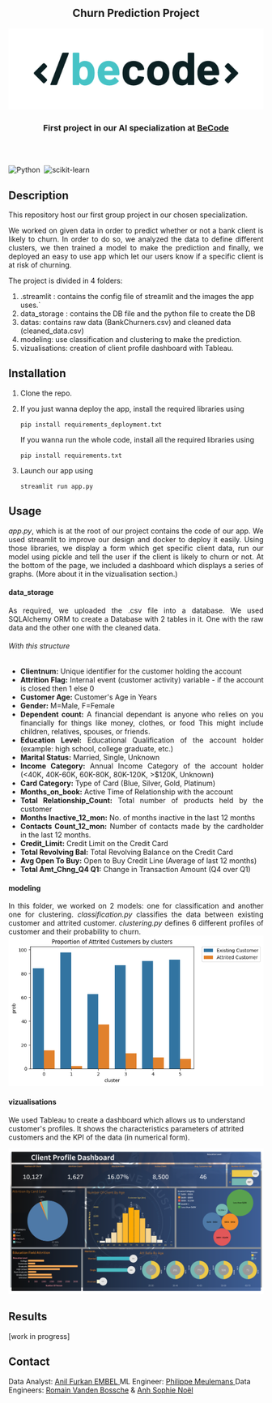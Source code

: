 <h2 align="center"> Churn Prediction Project </h2>

<p align="center"><a href="https://github.com/vdbromain/Churn_Prediction">
<img src=".streamlit/img/BeCode_color.png" alt="Logo"></a></p>
<h3 align="center">First project in our AI specialization at <a href="https://github.com/becodeorg"><strong>BeCode</strong></a></h3><br><br>

![Python](https://img.shields.io/badge/python-3670A0?style=for-the-badge&logo=python&logoColor=ffdd54)
<img title="" src="https://img.shields.io/badge/Streamlit-FF4B4B?style=for-the-badge&logo=Streamlit&logoColor=white" alt="">
![scikit-learn](https://img.shields.io/badge/scikit--learn-%23F7931E.svg?style=for-the-badge&logo=scikit-learn&logoColor=white)

## Description

This repository host our first group project in our chosen specialization.

<div align="justify">
We worked on given data in order to predict whether or not a bank client is
 likely to churn. In order to do so, we analyzed the data to define 
different clusters, we then trained a model to make the prediction and 
finally, we deployed an easy to use app which let our users know if a 
specific client is at risk of churning.
</div>

</div>

The project is divided in 4 folders:

1. .streamlit : contains the config file of streamlit and the images the app uses.`
2. data_storage : contains the DB file and the python file to create the DB
3. datas: contains raw data (BankChurners.csv) and cleaned data (cleaned_data.csv)
4. modeling: use classification and clustering to make the prediction.
5. vizualisations: creation of client profile dashboard with Tableau.

## Installation

1. Clone the repo.

2. If you just wanna deploy the app, install the required libraries using
   
   ```
   pip install requirements_deployment.txt
   ```
   
   If you wanna run the whole code, install all the required libraries using
   
   ```
   pip install requirements.txt
   ```

3. Launch our app using
   
   ```
   streamlit run app.py
   ```

## Usage

<div align="justify">
<i>app.py</i>, which is at the root of our project contains the code of our app.
We used streamlit to improve our design and docker to deploy it easily. Using those libraries, we display a form which get specific client data, run our model using pickle and tell the user if the client is likely to churn or not.
At the bottom of the page, we included a dashboard which displays a series of graphs. (More about it in the vizualisation section.)
</div>

#### data_storage

<div align="justify">
As required, we uploaded the .csv file into a database.
We used SQLAlchemy ORM to create a Database with 2 tables in it. One with the raw data and the other one with the cleaned data.
</div>

<div align="justify">
<h6>With this structure </h6>
<ul>
  <li><strong>Clientnum:</strong> Unique identifier for the customer holding the account</li>
  <li><strong>Attrition Flag:</strong> Internal event (customer activity) variable - if the account is closed then 1 else 0</li>
  <li><strong>Customer Age:</strong> Customer's Age in Years</li>
  <li><strong>Gender:</strong> M=Male, F=Female</li>
  <li><strong>Dependent count:</strong> A financial dependant is anyone who relies on you financially for things like money, clothes, or food This might include children, relatives, spouses, or friends.</li>
  <li><strong>Education Level:</strong> Educational Qualification of the account holder (example: high school, college graduate, etc.)</li>
  <li><strong>Marital Status:</strong> Married, Single, Unknown</li>
  <li><strong>Income Category:</strong> Annual Income Category of the account holder (<40K, 40K-60K, 60K-80K, 80K-120K, >$120K, Unknown)</li>
  <li><strong>Card Category:</strong> Type of Card (Blue, Silver, Gold, Platinum)</li>
  <li><strong>Months_on_book:</strong> Active Time of Relationship with the account</li>
  <li><strong>Total Relationship_Count:</strong> Total number of products held by the customer</li>
  <li><strong>Months Inactive_12_mon:</strong> No. of months inactive in the last 12 months</li>
  <li><strong>Contacts Count_12_mon:</strong> Number of contacts made by the cardholder in the last 12 months.</li>
  <li><strong>Credit_Limit:</strong> Credit Limit on the Credit Card</li>
  <li><strong>Total Revolving Bal:</strong> Total Revolving Balance on the Credit Card</li>
  <li><strong>Avg Open To Buy:</strong> Open to Buy Credit Line (Average of last 12 months)</li>
  <li><strong>Total Amt_Chng_Q4 Q1:</strong> Change in Transaction Amount (Q4 over Q1)</li>
</ul>
</div>

#### modeling

<div align="justify">
In this folder, we worked on 2 models: one for classification and another one for clustering.
<i>classification.py</i> classifies the data between existing customer and attrited customer.
<i>clustering.py</i> defines 6 different profiles of customer and their probability to churn.
</div>

<img title="" src=".streamlit/img/clustering_illu.png" alt="illustration of the clustering model">

#### vizualisations

We used Tableau to create a dashboard which allows us to understand customer's profiles.
It shows the characteristics parameters of attrited customers and the KPI of the data (in numerical form).

<img title="" src="./visualizations/Images/0.2-Dashboard Analytics.png" alt="dashboard analytics">

## Results

[work in progress]

## Contact

Data Analyst: [Anil Furkan EMBEL
](https://github.com/anilembel)ML Engineer: [Philippe Meulemans
](https://github.com/Laverdure77)Data Engineers: [Romain Vanden Bossche](https://github.com/vdbromain) & [Anh Sophie Noël](https://github.com/AnhSN)
